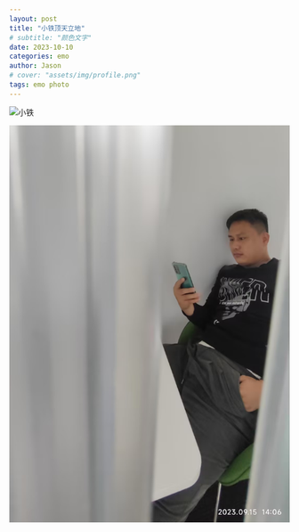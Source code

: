 ```yaml
---
layout: post
title: "小铁顶天立地"
# subtitle: "颜色文字"
date: 2023-10-10
categories: emo
author: Jason
# cover: "assets/img/profile.png"
tags: emo photo
---
```




![小铁](D:\Git_repo\zcsee.github.io\assets\img\xt.png)



![小铁愣住 ](/assets/img/xt2.jpg)

